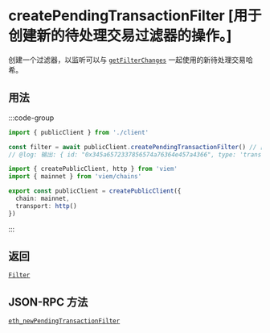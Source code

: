 # createPendingTransactionFilter [用于创建新的待处理交易过滤器的操作。]

创建一个过滤器，以监听可以与 [`getFilterChanges`](/docs/actions/public/getFilterChanges) 一起使用的新待处理交易哈希。

## 用法

:::code-group

```ts twoslash [example.ts]
import { publicClient } from './client'

const filter = await publicClient.createPendingTransactionFilter() // [!code focus:99]
// @log: 输出: { id: "0x345a6572337856574a76364e457a4366", type: 'transaction' }
```

```ts twoslash [client.ts] filename="client.ts"
import { createPublicClient, http } from 'viem'
import { mainnet } from 'viem/chains'

export const publicClient = createPublicClient({
  chain: mainnet,
  transport: http()
})
```

:::

## 返回

[`Filter`](/docs/glossary/types#filter)

## JSON-RPC 方法

[`eth_newPendingTransactionFilter`](https://ethereum.org/en/developers/docs/apis/json-rpc/#eth_newpendingtransactionfilter)